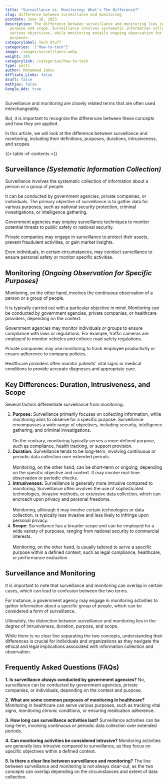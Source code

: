 ```yaml
---
title: "Surveillance vs. Monitoring: What's The Difference?"
slug: difference between surveillance and monitoring
postdate: June 18, 2023
description: The difference between surveillance and monitoring lies in their
  purpose and scope. Surveillance involves systematic information collection for
  various objectives, while monitoring entails ongoing observation for specific
  purposes.
categorylabel: Tech Stuff
categories: '["How-to-tech"]'
image: /images/surveillance.webp
weight: 245
categorylink: /categories/how-to-tech
type: posts
author: Mohammad Jamiu
Affliate_Links: false
draft: false
mathjax: false
Google_Ads: true
---
```

Surveillance and monitoring are closely related terms that are often used interchangeably. 

But, it is important to recognize the differences between these concepts and how they are applied. 

In this article, we will look at the difference between surveillance and monitoring, including their definitions, purposes, durations, intrusiveness, and scopes.

{{< table-of-contents >}}

## **Surveillance *(Systematic Information Collection)***

Surveillance involves the systematic collection of information about a person or a group of people. 

It can be conducted by government agencies, private companies, or individuals. The primary objective of surveillance is to gather data for various purposes, such as national security protection, criminal investigations, or intelligence gathering.

Government agencies may employ surveillance techniques to monitor potential threats to public safety or national security. 

Private companies may engage in surveillance to protect their assets, prevent fraudulent activities, or gain market insights. 

Even individuals, in certain circumstances, may conduct surveillance to ensure personal safety or monitor specific activities.

## **Monitoring *(Ongoing Observation for Specific Purposes)***

Monitoring, on the other hand, involves the continuous observation of a person or a group of people. 

It is typically carried out with a particular objective in mind. Monitoring can be conducted by government agencies, private companies, or healthcare providers, depending on the context.

Government agencies may monitor individuals or groups to ensure compliance with laws or regulations. For example, traffic cameras are employed to monitor vehicles and enforce road safety regulations. 

Private companies may use monitoring to track employee productivity or ensure adherence to company policies. 

Healthcare providers often monitor patients' vital signs or medical conditions to provide accurate diagnoses and appropriate care.

## **Key Differences: Duration, Intrusiveness, and Scope**

Several factors differentiate surveillance from monitoring:

1. **Purpose:** Surveillance primarily focuses on collecting information, while monitoring aims to observe for a specific purpose. Surveillance encompasses a wide range of objectives, including security, intelligence gathering, and criminal investigations. \
   \
   On the contrary, monitoring typically serves a more defined purpose, such as compliance, health tracking, or support provision.
2. **Duration:** Surveillance tends to be long-term, involving continuous or periodic data collection over extended periods. \
   \
   Monitoring, on the other hand, can be short-term or ongoing, depending on the specific objective and context. It may involve real-time observation or periodic checks.
3. **Intrusiveness:** Surveillance is generally more intrusive compared to monitoring. Surveillance often involves the use of sophisticated technologies, invasive methods, or extensive data collection, which can encroach upon privacy and personal freedoms. \
   \
   Monitoring, although it may involve certain technologies or data collection, is typically less invasive and less likely to infringe upon personal privacy.
4. **Scope:** Surveillance has a broader scope and can be employed for a wide variety of purposes, ranging from national security to commercial interests. \
   \
   Monitoring, on the other hand, is usually tailored to serve a specific purpose within a defined context, such as legal compliance, healthcare, or performance evaluation.

## **Surveillance and Monitoring**

It is important to note that surveillance and monitoring can overlap in certain cases, which can lead to confusion between the two terms. 

For instance, a government agency may engage in monitoring activities to gather information about a specific group of people, which can be considered a form of surveillance.

Ultimately, the distinction between surveillance and monitoring lies in the degree of intrusiveness, duration, purpose, and scope. 

While there is no clear line separating the two concepts, understanding their differences is crucial for individuals and organizations as they navigate the ethical and legal implications associated with information collection and observation.

## **Frequently Asked Questions (FAQs)**

**1. Is surveillance always conducted by government agencies?** No, surveillance can be conducted by government agencies, private companies, or individuals, depending on the context and purpose.

**2. What are some common purposes of monitoring in healthcare?** Monitoring in healthcare can serve various purposes, such as tracking vital signs, monitoring chronic conditions, or ensuring medication adherence.

**3. How long can surveillance activities last?** Surveillance activities can be long-term, involving continuous or periodic data collection over extended periods.

**4. Can monitoring activities be considered intrusive?** Monitoring activities are generally less intrusive compared to surveillance, as they focus on specific objectives within a defined context.

**5. Is there a clear line between surveillance and monitoring?** The line between surveillance and monitoring is not always clear-cut, as the two concepts can overlap depending on the circumstances and extent of data collection.